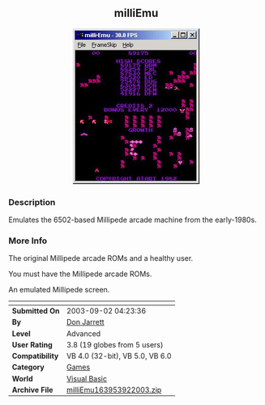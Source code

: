 ﻿<div align="center">

## milliEmu

<img src="PIC200392624347958.jpg">
</div>

### Description

Emulates the 6502-based Millipede arcade machine from the early-1980s.
 
### More Info
 
The original Millipede arcade ROMs and a healthy user.

You must have the Millipede arcade ROMs.

An emulated Millipede screen.


<span>             |<span>
---                |---
**Submitted On**   |2003-09-02 04:23:36
**By**             |[Don Jarrett](https://github.com/Planet-Source-Code/PSCIndex/blob/master/ByAuthor/don-jarrett.md)
**Level**          |Advanced
**User Rating**    |3.8 (19 globes from 5 users)
**Compatibility**  |VB 4\.0 \(32\-bit\), VB 5\.0, VB 6\.0
**Category**       |[Games](https://github.com/Planet-Source-Code/PSCIndex/blob/master/ByCategory/games__1-38.md)
**World**          |[Visual Basic](https://github.com/Planet-Source-Code/PSCIndex/blob/master/ByWorld/visual-basic.md)
**Archive File**   |[milliEmu163953922003\.zip](https://github.com/Planet-Source-Code/don-jarrett-milliemu__1-48169/archive/master.zip)









